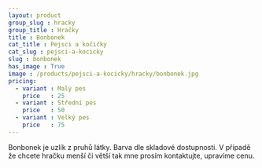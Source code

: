 ```yaml
---
layout: product
group_slug : hracky
group_title : Hračky
title : Bonbonek
cat_title : Pejsci a kočičky
cat_slug : pejsci-a-kocicky
slug : bonbonek
has_image : True
image : /products/pejsci-a-kocicky/hracky/bonbonek.jpg
pricing:
  - variant : Malý pes
    price   : 25
  - variant : Střední pes
    price   : 50
  - variant : Velký pes
    price   : 75
---
```


Bonbonek je uzlík z pruhů látky. Barva dle skladové dostupnosti.  V případě že chcete hračku menší či větší tak mne prosím kontaktujte, upravíme cenu.

